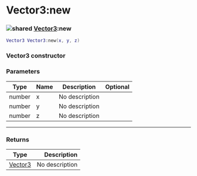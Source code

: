 # Vector3:new

### ![shared](../../home/vector3/.gitbook/assets/shared.png) [Vector3](../../home/vector3/home/Vector3/):new

```lua
Vector3 Vector3:new(x, y, z)
```

### Vector3 constructor

### Parameters

| Type   | Name | Description    | Optional |
| ------ | ---- | -------------- | -------: |
| number | x    | No description |          |
| number | y    | No description |          |
| number | z    | No description |          |

***

### Returns

| Type                                        |    Description |
| ------------------------------------------- | -------------: |
| [Vector3](../../home/vector3/home/Vector3/) | No description |
